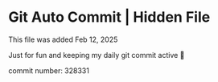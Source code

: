# Git Auto Commit | Hidden File

This file was added Feb 12, 2025

Just for fun and keeping my daily git commit active 🤪

commit number: 328331
